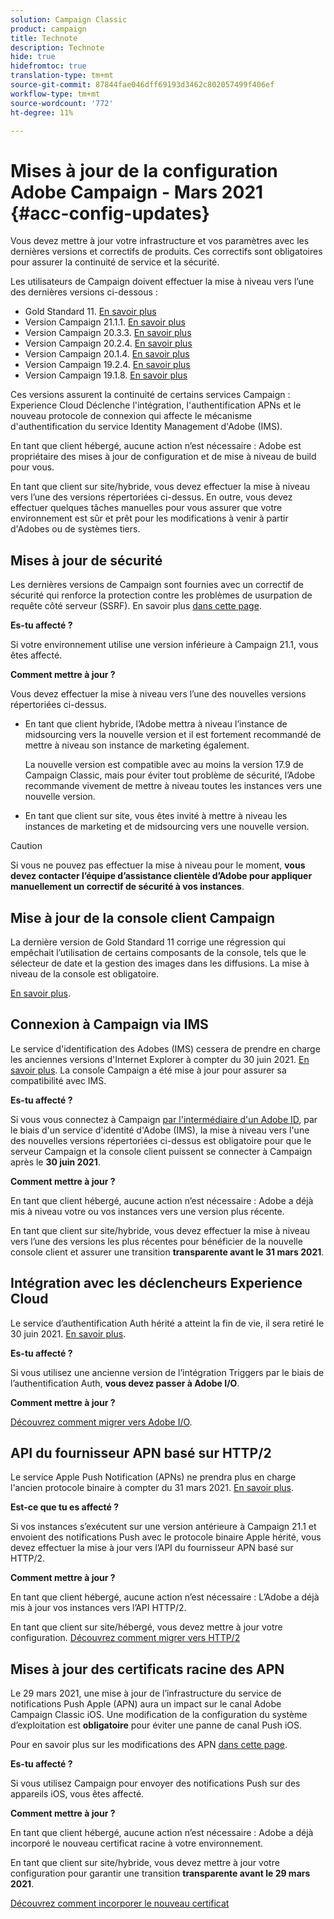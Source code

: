 ```yaml
---
solution: Campaign Classic
product: campaign
title: Technote
description: Technote
hide: true
hidefromtoc: true
translation-type: tm+mt
source-git-commit: 87844fae046dff69193d3462c802057499f406ef
workflow-type: tm+mt
source-wordcount: '772'
ht-degree: 11%

---
```



# Mises à jour de la configuration Adobe Campaign - Mars 2021 {#acc-config-updates}

Vous devez mettre à jour votre infrastructure et vos paramètres avec les dernières versions et correctifs de produits. Ces correctifs sont obligatoires pour assurer la continuité de service et la sécurité.

Les utilisateurs de Campaign doivent effectuer la mise à niveau vers l’une des dernières versions ci-dessous :

* Gold Standard 11. [En savoir plus](../rn/using/gold-standard.md)
* Version Campaign 21.1.1. [En savoir plus](../rn/using/latest-release.md)
* Version Campaign 20.3.3. [En savoir plus](../rn/using/release--20-3.md)
* Version Campaign 20.2.4. [En savoir plus](../rn/using/release--20-2.md)
* Version Campaign 20.1.4. [En savoir plus](../rn/using/release--20-1.md)
* Version Campaign 19.2.4. [En savoir plus](../rn/using/release--19-2.md)
* Version Campaign 19.1.8. [En savoir plus](../rn/using/release--19-1.md)

Ces versions assurent la continuité de certains services Campaign : Experience Cloud Déclenche l&#39;intégration, l&#39;authentification APNs et le nouveau protocole de connexion qui affecte le mécanisme d&#39;authentification du service Identity Management d&#39;Adobe (IMS).

En tant que client hébergé, aucune action n’est nécessaire : Adobe est propriétaire des mises à jour de configuration et de mise à niveau de build pour vous.

En tant que client sur site/hybride, vous devez effectuer la mise à niveau vers l’une des versions répertoriées ci-dessus. En outre, vous devez effectuer quelques tâches manuelles pour vous assurer que votre environnement est sûr et prêt pour les modifications à venir à partir d&#39;Adobes ou de systèmes tiers.

## Mises à jour de sécurité

Les dernières versions de Campaign sont fournies avec un correctif de sécurité qui renforce la protection contre les problèmes de usurpation de requête côté serveur (SSRF). En savoir plus [dans cette page](https://helpx.adobe.com/security/products/campaign/apsb21-04.html).

**Es-tu affecté ?**

Si votre environnement utilise une version inférieure à Campaign 21.1, vous êtes affecté.

**Comment mettre à jour ?**

Vous devez effectuer la mise à niveau vers l’une des nouvelles versions répertoriées ci-dessus.

* En tant que client hybride, l’Adobe mettra à niveau l’instance de midsourcing vers la nouvelle version et il est fortement recommandé de mettre à niveau son instance de marketing également.

   La nouvelle version est compatible avec au moins la version 17.9 de Campaign Classic, mais pour éviter tout problème de sécurité, l’Adobe recommande vivement de mettre à niveau toutes les instances vers une nouvelle version. 

* En tant que client sur site, vous êtes invité à mettre à niveau les instances de marketing et de midsourcing vers une nouvelle version.

>[!CAUTION]
>
>Si vous ne pouvez pas effectuer la mise à niveau pour le moment, **vous devez contacter l’équipe d’assistance clientèle d’Adobe pour appliquer manuellement un correctif de sécurité à vos instances**.


## Mise à jour de la console client Campaign

La dernière version de Gold Standard 11 corrige une régression qui empêchait l’utilisation de certains composants de la console, tels que le sélecteur de date et la gestion des images dans les diffusions. La mise à niveau de la console est obligatoire.

[En savoir plus](../rn/using/gold-standard.md).

## Connexion à Campaign via IMS

Le service d&#39;identification des Adobes (IMS) cessera de prendre en charge les anciennes versions d&#39;Internet Explorer à compter du 30 juin 2021. [En savoir plus](https://helpx.adobe.com/x-productkb/global/update-operating-system-and-browser.html). La console Campaign a été mise à jour pour assurer sa compatibilité avec IMS.

**Es-tu affecté ?**

Si vous vous connectez à Campaign [par l&#39;intermédiaire d&#39;un Adobe ID](../integrations/using/about-adobe-id.md), par le biais d&#39;un service d&#39;identité d&#39;Adobe (IMS), la mise à niveau vers l&#39;une des nouvelles versions répertoriées ci-dessus est obligatoire pour que le serveur Campaign et la console client puissent se connecter à Campaign après le **30 juin 2021**.

**Comment mettre à jour ?**

En tant que client hébergé, aucune action n’est nécessaire : Adobe a déjà mis à niveau votre ou vos instances vers une version plus récente.

En tant que client sur site/hybride, vous devez effectuer la mise à niveau vers l’une des versions les plus récentes pour bénéficier de la nouvelle console client et assurer une transition **transparente avant le 31 mars 2021**.

## Intégration avec les déclencheurs Experience Cloud

Le service d’authentification Auth hérité a atteint la fin de vie, il sera retiré le 30 juin 2021. [En savoir plus](https://experienceleaguecommunities.adobe.com/t5/adobe-analytics-discussions/adobe-analytics-legacy-api-end-of-life-notice/td-p/385411).

**Es-tu affecté ?**

Si vous utilisez une ancienne version de l’intégration Triggers par le biais de l’authentification Auth, **vous devez passer à Adobe I/O**.

**Comment mettre à jour ?**

[Découvrez comment migrer vers Adobe I/O](../integrations/using/configuring-adobe-io.md).

## API du fournisseur APN basé sur HTTP/2

Le service Apple Push Notification (APNs) ne prendra plus en charge l&#39;ancien protocole binaire à compter du 31 mars 2021. [En savoir plus](https://developer.apple.com/news/?id=c88acm2b).

**Est-ce que tu es affecté ?**

Si vos instances s’exécutent sur une version antérieure à Campaign 21.1 et envoient des notifications Push avec le protocole binaire Apple hérité, vous devez effectuer la mise à jour vers l’API du fournisseur APN basé sur HTTP/2.

**Comment mettre à jour ?**

En tant que client hébergé, aucune action n’est nécessaire : L’Adobe a déjà mis à jour vos instances vers l’API HTTP/2.

En tant que client sur site/hébergé, vous devez mettre à jour votre configuration. [Découvrez comment migrer vers HTTP/2](https://helpx.adobe.com/fr/campaign/kb/migrate-to-apns-http2.html)

## Mises à jour des certificats racine des APN

Le 29 mars 2021, une mise à jour de l’infrastructure du service de notifications Push Apple (APN) aura un impact sur le canal Adobe Campaign Classic iOS. Une modification de la configuration du système d’exploitation est **obligatoire** pour éviter une panne de canal Push iOS.

Pour en savoir plus sur les modifications des APN [dans cette page](https://developer.apple.com/news/?id=7gx0a2lp).

**Es-tu affecté ?**

Si vous utilisez Campaign pour envoyer des notifications Push sur des appareils iOS, vous êtes affecté.

**Comment mettre à jour ?**

En tant que client hébergé, aucune action n’est nécessaire : Adobe a déjà incorporé le nouveau certificat racine à votre environnement.

En tant que client sur site/hybride, vous devez mettre à jour votre configuration pour garantir une transition **transparente avant le 29 mars 2021**.

[Découvrez comment incorporer le nouveau certificat](ios-certificate-update.md)
